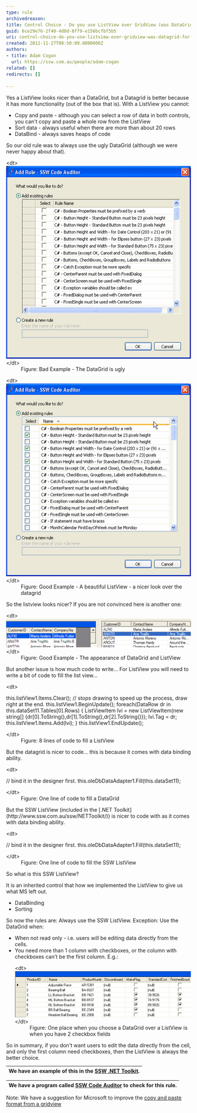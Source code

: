 ```yaml
---
type: rule
archivedreason: 
title: Control Choice - Do you use ListView over GridView (was DataGrid) for ReadOnly? (Windows Forms only)
guid: 6ce29e76-2f40-4d0d-8ff9-e156bcfbf5b5
uri: control-choice-do-you-use-listview-over-gridview-was-datagrid-for-readonly-windows-forms-only
created: 2012-11-27T08:50:09.0000000Z
authors:
- title: Adam Cogan
  url: https://ssw.com.au/people/adam-cogan
related: []
redirects: []

---
```


Yes a ListView looks nicer than a DataGrid, but a Datagrid is better because it has more functionality (out of the box that is). With a ListView you cannot:

* Copy and paste - although you can select a row of data in both controls, you can't copy and paste a whole row from the ListView
* Sort data - always useful when there are more than about 20 rows
* DataBind - always saves heaps of code


<!--endintro-->

So our old rule was to always use the ugly DataGrid (although we were never happy about that).
<dl class="badImage">&lt;dt&gt; <img height="526" width="534" src="../../assets/UsingDataGridWhenNotNeeded.gif" alt="DataGrid"> &lt;/dt&gt;<dd>Figure: Bad Example - The DataGrid is ugly</dd></dl><dl class="goodImage">&lt;dt&gt; <img height="526" width="534" src="../../assets/SortableListView.gif" alt="Sortable ListView"> &lt;/dt&gt;<dd>Figure: Good Example - A beautiful ListView - a nicer look over the datagrid</dd></dl>
So the listview looks nicer? If you are not convinced here is another one:
<dl class="goodImage">&lt;dt&gt; <img src="../../assets/DatagridVSListview.gif" alt="Datagrid and Listview" data-pin-nopin="true"> &lt;/dt&gt;<dd>Figure: Good Example - The appearance of DataGrid and ListView</dd></dl>
But another issue is how much code to write... For ListView you will need to write a bit of code to fill the list view...
<dl class="badCode">&lt;dt&gt;<p>this.listView1.Items.Clear(); // stops drawing to speed up the process, draw right at the end. this.listView1.BeginUpdate(); foreach(DataRow dr in this.dataSet11.Tables[0].Rows) { ListViewItem lvi = new ListViewItem(new string[] {dr[0].ToString(),dr[1].ToString(),dr[2].ToString()}); lvi.Tag = dr; this.listView1.Items.Add(lvi); } this.listView1.EndUpdate();</p>&lt;/dt&gt;<dd>Figure: 8 lines of code to fill a ListView</dd></dl>
But the datagrid is nicer to code... this is because it comes with data binding ability.
<dl class="badCode">&lt;dt&gt;<p>// bind it in the designer first. this.oleDbDataAdapter1.Fill(this.dataSet11);</p>&lt;/dt&gt;<dd>Figure: One line of code to fill a DataGrid</dd></dl>
But the SSW ListView (included in the [.NET Toolkit](http://www.ssw.com.au/ssw/NETToolkit/)) is nicer to code with as it comes with data binding ability.
<dl class="goodCode">&lt;dt&gt;<p>// bind it in the designer first. this.oleDbDataAdapter1.Fill(this.dataSet11); </p> &lt;/dt&gt;<dd>Figure: One line of code to fill the SSW ListView</dd></dl>
So what is this SSW ListView?

It is an inherited control that how we implemented the ListView to give us what MS left out.

* DataBinding
* Sorting


So now the rules are: 
Always use the SSW ListView. 
Exception: Use the DataGrid when:

* When not read only - i.e. users will be editing data directly from the cells.
* You need more than 1 column with checkboxes, or the column with checkboxes can't be the first column. E.g.: <dl class="image">&lt;dt&gt; <img src="../../assets/DataGrid2CheckBoxes.gif" alt="DataGrid"> &lt;/dt&gt;<dd>Figure: One place when you choose a DataGrid over a ListView is when you have 2 checkbox fields</dd></dl>


So in summary, if you don't want users to edit the data directly from the cell, and only the first column need checkboxes, then the ListView is always the better choice.


| We have an example of this in the [SSW .NET Toolkit](http://www.ssw.com.au/ssw/NETToolkit/). |
| --- |




| We have a program called [SSW Code Auditor](http://www.ssw.com.au/ssw/CodeAuditor/) to check for this rule. |
| --- |



Note: We have a suggestion for Microsoft to improve the [copy and paste format from a gridview](http://www.ssw.com.au/ssw/Standards/BetterSoftwareSuggestions/MSForm.aspx#DataGridsFormattingonCopy)
